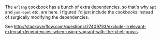 The `erlang` cookbook has a bunch of extra dependencies, so that's why `apt` and `yum-epel` etc. are here. I figured I'd just include the cookbooks instead of surgically modifying the dependencies.

See http://stackoverflow.com/questions/27409793/exclude-irrelevant-external-dependencies-when-using-vagrant-with-the-chef-provis.
